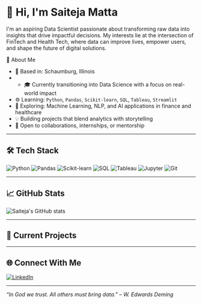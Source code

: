 # 👋 Hi, I'm Saiteja Matta

I'm an aspiring Data Scientist passionate about transforming raw data into insights that drive impactful decisions. My interests lie at the intersection of FinTech and Health Tech, where data can improve lives, empower users, and shape the future of digital solutions.

🧠 About Me

- 📍 Based in: Schaumburg, Illinois
- - 🎓 Currently transitioning into Data Science with a focus on real-world impact
- ⚙️ Learning: `Python`, `Pandas`, `Scikit-learn`, `SQL`, `Tableau`, `Streamlit`
- 🧪 Exploring: Machine Learning, NLP, and AI applications in finance and healthcare
- 💡 Building projects that blend analytics with storytelling
- 🤝 Open to collaborations, internships, or mentorship

---

## 🛠️ Tech Stack

![Python](https://img.shields.io/badge/-Python-3776AB?logo=python&logoColor=white)
![Pandas](https://img.shields.io/badge/-Pandas-150458?logo=pandas&logoColor=white)
![Scikit-learn](https://img.shields.io/badge/-Scikit--learn-F7931E?logo=scikit-learn&logoColor=white)
![SQL](https://img.shields.io/badge/-SQL-4479A1?logo=postgresql&logoColor=white)
![Tableau](https://img.shields.io/badge/-Tableau-E97627?logo=tableau&logoColor=white)
![Jupyter](https://img.shields.io/badge/-Jupyter-F37626?logo=jupyter&logoColor=white)
![Git](https://img.shields.io/badge/-Git-F05032?logo=git&logoColor=white)

---

## 📈 GitHub Stats

![Saiteja's GitHub stats](https://github-readme-stats.vercel.app/api?username=SaitejaMatta&show_icons=true&theme=tokyonight)

---

## 🔭 Current Projects



---

## 🌐 Connect With Me

[![LinkedIn](https://img.shields.io/badge/-LinkedIn-blue?style=flat-square&logo=linkedin)](https://www.linkedin.com/in/saitejamatta/)
<!-- Add other links here once you have a blog or portfolio -->

---

*“In God we trust. All others must bring data.” – W. Edwards Deming*
